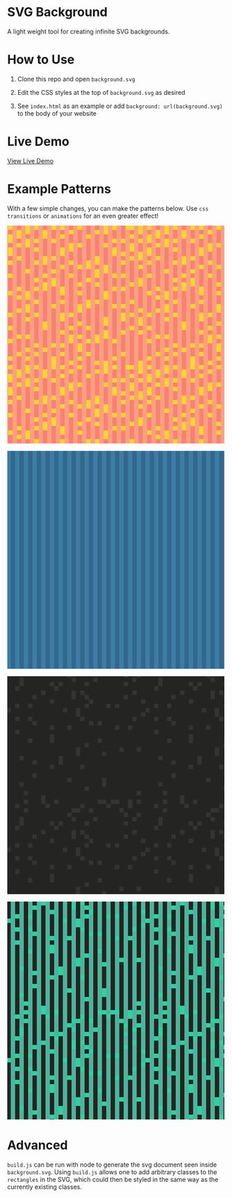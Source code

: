 # SVG Background

A light weight tool for creating infinite SVG backgrounds.

# How to Use

1. Clone this repo and open `background.svg`

2. Edit the CSS styles at the top of `background.svg` as desired

3. See `index.html` as an example or add `background: url(background.svg)` to the body of your website

# Live Demo

[View Live Demo](https://strawstack.github.io/SVGBackground/)

# Example Patterns

With a few simple changes, you can make the patterns below. Use `css transitions` or `animations` for an even greater effect!

![](./primes.png)

![](./even_odd.png)

![](./collatz.png)

![](./collatz_even_odd.png)

# Advanced

`build.js` can be run with node to generate the svg document seen inside `background.svg`. Using `build.js` allows one to add arbitrary classes to the `rectangles` in the SVG, which could then be styled in the same way as the currently existing classes.
